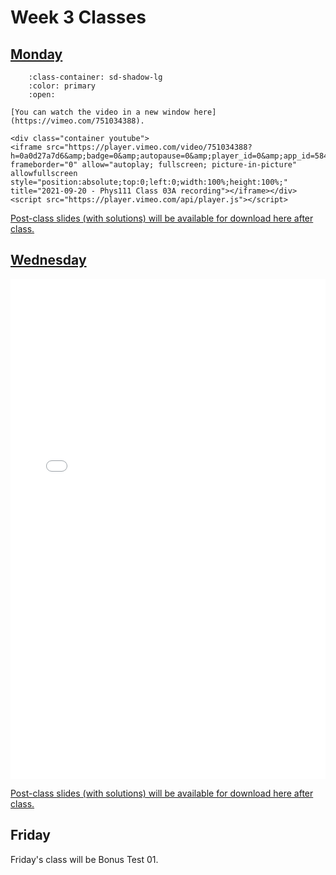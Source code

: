 # Week 3 Classes

## [Monday](https://github.com/ubco-cmps/phys111_course/raw/main/files/Class03A.pdf)

```{dropdown} Class03A Recording
    :class-container: sd-shadow-lg
    :color: primary
    :open:

[You can watch the video in a new window here](https://vimeo.com/751034388).

<div class="container youtube">
<iframe src="https://player.vimeo.com/video/751034388?h=0a0d27a7d6&amp;badge=0&amp;autopause=0&amp;player_id=0&amp;app_id=58479" frameborder="0" allow="autoplay; fullscreen; picture-in-picture" allowfullscreen style="position:absolute;top:0;left:0;width:100%;height:100%;" title="2021-09-20 - Phys111 Class 03A recording"></iframe></div><script src="https://player.vimeo.com/api/player.js"></script>
```

[Post-class slides (with solutions) will be available for download here after class.](https://github.com/ubco-cmps/phys111_course/raw/main/files/Class03A_post.pdf)

## [Wednesday](https://github.com/ubco-cmps/phys111_course/raw/main/files/Class03B.pdf)

<iframe src="../../Class03B.pdf" width="100%" height="800px" frameBorder="0"> </iframe>

[Post-class slides (with solutions) will be available for download here after class.](ttps://github.com/ubco-cmps/phys111_course/raw/main/files/Class03B_post.pdf)

## Friday

Friday's class will be Bonus Test 01.
